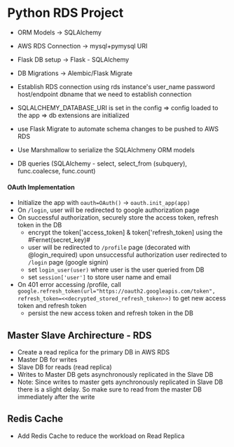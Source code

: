 # Python RDS Project


* ORM Models -> SQLAlchemy
* AWS RDS Connection -> mysql+pymysql URI
* Flask DB setup -> Flask - SQLAlchemy
* DB Migrations -> Alembic/Flask Migrate

* Establish RDS connection using rds instance's 
    user_name
    password
    host/endpoint
    dbname that we need to establish connection

* SQLALCHEMY_DATABASE_URI is set in the config => config loaded to the app => db extensions are initialized

* use Flask Migrate to automate schema changes to be pushed to AWS RDS 

* Use Marshmallow to serialize the SQLAlchmeny ORM models

* DB queries (SQLAlchemy - select, select_from (subquery), func.coalecse, func.count)

#### OAuth Implementation
* Initialize the app with `oauth=OAuth()` -> `oauth.init_app(app)`
* On `/login`, user will be redirected to google authorization page
* On successful authorization, securely store the access token, refresh token in the DB 
    * encrypt the token['access_token] & token['refresh_token] using the #Fernet(secret_key)#
    * user will be redirected to `/profile` page (decorated with @login_required) upon unsuccessful authorization user redirected to `/login` page (google signin)
    * set `login_user(user)` where user is the user queried from DB
    * set `session['user']` to store user name and email
* On 401 error accessing /profile, call `google.refresh_token(url="https://oauth2.googleapis.com/token", refresh_token=<<decrypted_stored_refresh_token>>)` to get new access token and refresh token
    * persist the new access token and refresh token in the DB


## Master Slave Archirecture - RDS
* Create a read replica for the primary DB in AWS RDS
* Master DB for writes
* Slave DB for reads (read replica)
* Writes to Master DB gets asynchronously replicated in the Slave DB
* Note: Since writes to master gets aynchronously replicated in Slave DB there is a slight delay. So make sure to read from the master DB immediately after the write


## Redis Cache
* Add Redis Cache to reduce the workload on Read Replica

